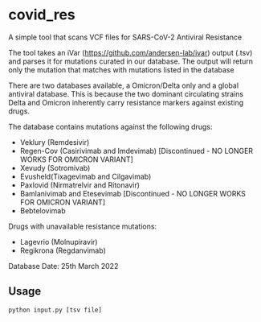# covid_res

A simple tool that scans VCF files for SARS-CoV-2 Antiviral Resistance

The tool takes an iVar (https://github.com/andersen-lab/ivar) output (.tsv) and parses it for mutations curated in our database.
The output will return only the mutation that matches with mutations listed in the database

There are two databases available, a Omicron/Delta only and a global antiviral database. This is because the two dominant circulating strains Delta and Omicron inherently carry resistance markers against existing drugs. 

The database contains mutations against the following drugs:
- Veklury (Remdesivir)
- Regen-Cov (Casirivimab and Imdevimab) [Discontinued - NO LONGER WORKS FOR OMICRON VARIANT]
- Xevudy (Sotromivab)
- Evusheld(Tixagevimab and Cilgavimab)
- Paxlovid (Nirmatrelvir and Ritonavir)
- Bamlanivimab and Etesevimab [Discontinued - NO LONGER WORKS FOR OMICRON VARIANT]
- Bebtelovimab

Drugs with unavailable resistance mutations:
- Lagevrio (Molnupiravir)
- Regikrona (Regdanvimab)

Database Date: 25th March 2022

## Usage
```
python input.py [tsv file]
```
